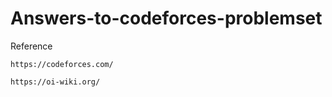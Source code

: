 # Answers-to-codeforces-problemset   


Reference

    https://codeforces.com/
    
    https://oi-wiki.org/
    
